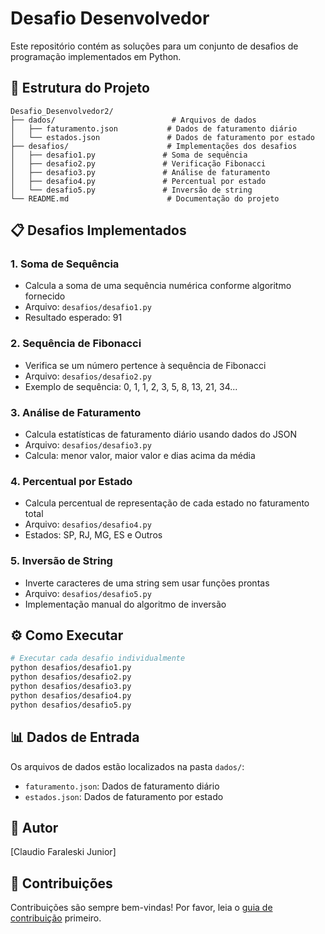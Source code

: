 # Desafio Desenvolvedor

Este repositório contém as soluções para um conjunto de desafios de programação implementados em Python.

## 🚀 Estrutura do Projeto

```
Desafio_Desenvolvedor2/
├── dados/                          # Arquivos de dados
│   ├── faturamento.json           # Dados de faturamento diário
│   └── estados.json               # Dados de faturamento por estado
├── desafios/                      # Implementações dos desafios
│   ├── desafio1.py               # Soma de sequência
│   ├── desafio2.py               # Verificação Fibonacci
│   ├── desafio3.py               # Análise de faturamento
│   ├── desafio4.py               # Percentual por estado
│   └── desafio5.py               # Inversão de string
└── README.md                      # Documentação do projeto
```

## 📋 Desafios Implementados

### 1. Soma de Sequência
- Calcula a soma de uma sequência numérica conforme algoritmo fornecido
- Arquivo: `desafios/desafio1.py`
- Resultado esperado: 91

### 2. Sequência de Fibonacci
- Verifica se um número pertence à sequência de Fibonacci
- Arquivo: `desafios/desafio2.py`
- Exemplo de sequência: 0, 1, 1, 2, 3, 5, 8, 13, 21, 34...

### 3. Análise de Faturamento
- Calcula estatísticas de faturamento diário usando dados do JSON
- Arquivo: `desafios/desafio3.py`
- Calcula: menor valor, maior valor e dias acima da média

### 4. Percentual por Estado
- Calcula percentual de representação de cada estado no faturamento total
- Arquivo: `desafios/desafio4.py`
- Estados: SP, RJ, MG, ES e Outros

### 5. Inversão de String
- Inverte caracteres de uma string sem usar funções prontas
- Arquivo: `desafios/desafio5.py`
- Implementação manual do algoritmo de inversão

## ⚙️ Como Executar

```bash
# Executar cada desafio individualmente
python desafios/desafio1.py
python desafios/desafio2.py
python desafios/desafio3.py
python desafios/desafio4.py
python desafios/desafio5.py
```

## 📊 Dados de Entrada

Os arquivos de dados estão localizados na pasta `dados/`:
- `faturamento.json`: Dados de faturamento diário
- `estados.json`: Dados de faturamento por estado

## 👤 Autor

[Claudio Faraleski Junior]


## 🤝 Contribuições

Contribuições são sempre bem-vindas! Por favor, leia o [guia de contribuição](CONTRIBUTING.md) primeiro.
